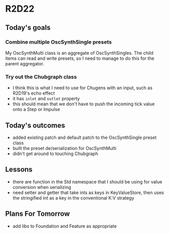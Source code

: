 # R2D22

## Today's goals

### Combine multiple OscSynthSingle presets
My OscSynthMulti class is an aggregate of OscSynthSingles. The child items can read and write presets, so I need to manage to do this for the parent aggregator.

### Try out the Chubgraph class

- I think this is what I need to use for Chugens with an input, such as R2D19's echo effect
- it has `inlet` and `outlet` property
- this should mean that we don't have to push the incoming tick value onto a Step or Impulse

## Today's outcomes
- added existing patch and default patch to the OscSynthSingle preset class
- built the preset de/serialization for OscSynthMulti
- didn't get around to touching Chubgraph

## Lessons
- there are function in the Std namespace that I should be using for value conversion when serializing
- need setter and getter that take ints as keys in KeyValueStore, then uses the stringified int as a key in the conventional K:V strategy


## Plans For Tomorrow
- add libs to Foundation and Feature as appropriate
